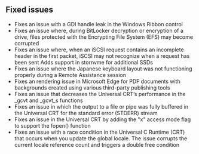 ## Fixed issues
- Fixes an issue with a GDI handle leak in the Windows Ribbon control
- Fixes an issue where, during BitLocker decryption or encryption of a drive, files protected with the Encrypting File System (EFS) may become corrupted
- Fixes an issue where, when an iSCSI request contains an incomplete header in the first packet, iSCSI may not recognize when a request has been sent
Adds support in stornvme for additional SSDs
- Fixes an issue where the Japanese keyboard layout was not functioning properly during a Remote Assistance session
- Fixes an rendering issue in Microsoft Edge for PDF documents with backgrounds created using various third-party publishing tools
- Fixes an issue that decreases the Universal CRT’s performance in the _gcvt and _gcvt_s functions
- Fixes an issue in which the output to a file or pipe was fully buffered in the Universal CRT for the standard error (STDERR) stream
- Fixes an issue in the Universal CRT by adding the "x" access mode flag to support the fopen() function
- Fixes an issue with a race condition in the Universal C Runtime (CRT) that occurs when you update the global locale. The issue corrupts the current locale reference count and triggers a double free condition
